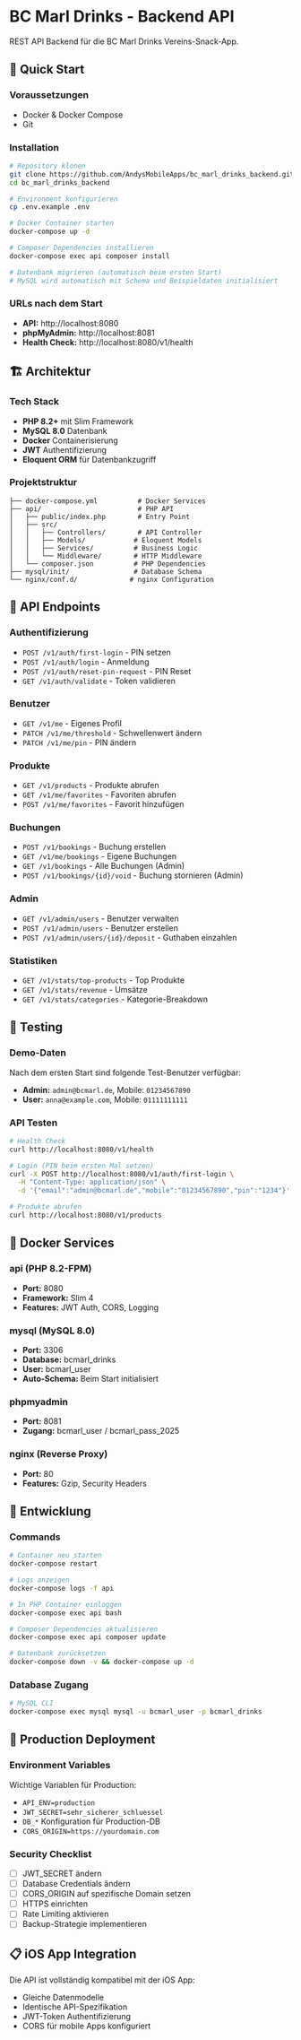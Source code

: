 # BC Marl Drinks - Backend API

REST API Backend für die BC Marl Drinks Vereins-Snack-App.

## 🚀 Quick Start

### Voraussetzungen
- Docker & Docker Compose
- Git

### Installation

```bash
# Repository klonen
git clone https://github.com/AndysMobileApps/bc_marl_drinks_backend.git
cd bc_marl_drinks_backend

# Environment konfigurieren
cp .env.example .env

# Docker Container starten
docker-compose up -d

# Composer Dependencies installieren
docker-compose exec api composer install

# Datenbank migrieren (automatisch beim ersten Start)
# MySQL wird automatisch mit Schema und Beispieldaten initialisiert
```

### URLs nach dem Start
- **API:** http://localhost:8080
- **phpMyAdmin:** http://localhost:8081
- **Health Check:** http://localhost:8080/v1/health

## 🏗️ Architektur

### Tech Stack
- **PHP 8.2+** mit Slim Framework
- **MySQL 8.0** Datenbank
- **Docker** Containerisierung
- **JWT** Authentifizierung
- **Eloquent ORM** für Datenbankzugriff

### Projektstruktur
```
├── docker-compose.yml          # Docker Services
├── api/                        # PHP API
│   ├── public/index.php        # Entry Point
│   ├── src/
│   │   ├── Controllers/        # API Controller
│   │   ├── Models/            # Eloquent Models
│   │   ├── Services/          # Business Logic
│   │   └── Middleware/        # HTTP Middleware
│   └── composer.json          # PHP Dependencies
├── mysql/init/                # Database Schema
└── nginx/conf.d/             # nginx Configuration
```

## 🔑 API Endpoints

### Authentifizierung
- `POST /v1/auth/first-login` - PIN setzen
- `POST /v1/auth/login` - Anmeldung
- `POST /v1/auth/reset-pin-request` - PIN Reset
- `GET /v1/auth/validate` - Token validieren

### Benutzer
- `GET /v1/me` - Eigenes Profil
- `PATCH /v1/me/threshold` - Schwellenwert ändern
- `PATCH /v1/me/pin` - PIN ändern

### Produkte
- `GET /v1/products` - Produkte abrufen
- `GET /v1/me/favorites` - Favoriten abrufen
- `POST /v1/me/favorites` - Favorit hinzufügen

### Buchungen
- `POST /v1/bookings` - Buchung erstellen
- `GET /v1/me/bookings` - Eigene Buchungen
- `GET /v1/bookings` - Alle Buchungen (Admin)
- `POST /v1/bookings/{id}/void` - Buchung stornieren (Admin)

### Admin
- `GET /v1/admin/users` - Benutzer verwalten
- `POST /v1/admin/users` - Benutzer erstellen
- `POST /v1/admin/users/{id}/deposit` - Guthaben einzahlen

### Statistiken
- `GET /v1/stats/top-products` - Top Produkte
- `GET /v1/stats/revenue` - Umsätze
- `GET /v1/stats/categories` - Kategorie-Breakdown

## 🧪 Testing

### Demo-Daten
Nach dem ersten Start sind folgende Test-Benutzer verfügbar:
- **Admin:** `admin@bcmarl.de`, Mobile: `01234567890`
- **User:** `anna@example.com`, Mobile: `01111111111`

### API Testen
```bash
# Health Check
curl http://localhost:8080/v1/health

# Login (PIN beim ersten Mal setzen)
curl -X POST http://localhost:8080/v1/auth/first-login \
  -H "Content-Type: application/json" \
  -d '{"email":"admin@bcmarl.de","mobile":"01234567890","pin":"1234"}'

# Produkte abrufen
curl http://localhost:8080/v1/products
```

## 🐳 Docker Services

### api (PHP 8.2-FPM)
- **Port:** 8080
- **Framework:** Slim 4
- **Features:** JWT Auth, CORS, Logging

### mysql (MySQL 8.0)
- **Port:** 3306
- **Database:** bcmarl_drinks
- **User:** bcmarl_user
- **Auto-Schema:** Beim Start initialisiert

### phpmyadmin
- **Port:** 8081
- **Zugang:** bcmarl_user / bcmarl_pass_2025

### nginx (Reverse Proxy)
- **Port:** 80
- **Features:** Gzip, Security Headers

## 🔧 Entwicklung

### Commands
```bash
# Container neu starten
docker-compose restart

# Logs anzeigen
docker-compose logs -f api

# In PHP Container einloggen
docker-compose exec api bash

# Composer Dependencies aktualisieren
docker-compose exec api composer update

# Datenbank zurücksetzen
docker-compose down -v && docker-compose up -d
```

### Database Zugang
```bash
# MySQL CLI
docker-compose exec mysql mysql -u bcmarl_user -p bcmarl_drinks
```

## 🚀 Production Deployment

### Environment Variables
Wichtige Variablen für Production:
- `API_ENV=production`
- `JWT_SECRET=sehr_sicherer_schluessel`
- `DB_*` Konfiguration für Production-DB
- `CORS_ORIGIN=https://yourdomain.com`

### Security Checklist
- [ ] JWT_SECRET ändern
- [ ] Database Credentials ändern
- [ ] CORS_ORIGIN auf spezifische Domain setzen
- [ ] HTTPS einrichten
- [ ] Rate Limiting aktivieren
- [ ] Backup-Strategie implementieren

## 📋 iOS App Integration

Die API ist vollständig kompatibel mit der iOS App:
- Gleiche Datenmodelle
- Identische API-Spezifikation  
- JWT-Token Authentifizierung
- CORS für mobile Apps konfiguriert
